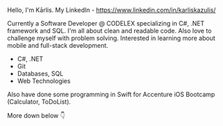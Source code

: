 Hello, I'm Kārlis.
My LinkedIn - https://www.linkedin.com/in/karliskazulis/

Currently a Software Developer @ CODELEX specializing in C#, .NET framework and SQL. 
I'm all about clean and readable code. Also love to challenge myself with problem solving.
Interested in learning more about mobile and full-stack development.

- C#, .NET
- Git
- Databases, SQL
- Web Technologies

Also have done some programming in Swift for Accenture iOS Bootcamp (Calculator, ToDoList).

More down below 👇
                
